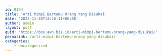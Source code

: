 ```yaml
---
id: 9194
title: 'Arti Mimpi Bertemu Orang Yang Disukai'
date: '2022-11-30T13:26:11+00:00'
author: admin
layout: post
guid: 'https://bos.awn.biz.id/arti-mimpi-bertemu-orang-yang-disukai/'
permalink: /arti-mimpi-bertemu-orang-yang-disukai/
categories:
    - Uncategorized
---
```


